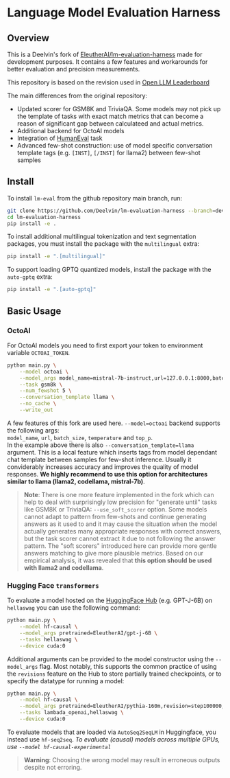 # Language Model Evaluation Harness

## Overview

This is a Deelvin's fork of [EleutherAI/lm-evaluation-harness](https://github.com/EleutherAI/lm-evaluation-harness) made for development purposes. It contains a few features and workarounds for better evaluation and precision measurements.  
  
This repository is based on the revision used in [Open LLM Leaderboard](https://huggingface.co/spaces/HuggingFaceH4/open_llm_leaderboard)
  
The main differences from the original repository:  
- Updated scorer for GSM8K and TriviaQA. Some models may not pick up the template of tasks with exact match metrics that can become a reason of significant gap between calculateed and actual metrics.  
- Additional backend for OctoAI models  
- Integration of [HumanEval](https://github.com/openai/human-eval) task  
- Advanced few-shot construction: use of model specific conversation template tags (e.g. `[INST]`, `[/INST]` for llama2) between few-shot samples

## Install

To install `lm-eval` from the github repository main branch, run:

```bash
git clone https://github.com/Deelvin/lm-evaluation-harness --branch=develop-hf
cd lm-evaluation-harness
pip install -e .
```

To install additional multilingual tokenization and text segmentation packages, you must install the package with the `multilingual` extra:

```bash
pip install -e ".[multilingual]"
```

To support loading GPTQ quantized models, install the package with the `auto-gptq` extra:

```bash
pip install -e ".[auto-gptq]"
```

## Basic Usage

### OctoAI

For OctoAI models you need to first export your token to environment variable `OCTOAI_TOKEN`. 

```bash
python main.py \
    --model octoai \
    --model_args model_name=mistral-7b-instruct,url=127.0.0.1:8000,batch_size=16 \
    --task gsm8k \
    --num_fewshot 5 \
    --conversation_template llama \
    --no_cache \
    --write_out
```
A few features of this fork are used here. `--model=octoai` backend supports the following args:  
`model_name`, `url`, `batch_size`, `temperature` and `top_p`.  
In the example above there is also `--conversation_template=llama` argument. This is a local feature which inserts tags from model dependant chat template between samples for few-shot inference. Usually it conviderably increases accuracy and improves the quality of model responses. **We highly recommend to use this option for architectures similar to llama (llama2, codellama, mistral-7b)**.  

>**Note**: There is one more feature implemented in the fork which can help to deal with surprisingly low precision for "generate until" tasks like GSM8K or TriviaQA: `--use_soft_scorer` option. Some models cannot adapt to pattern from few-shots and continue generating answers as it used to and it may cause the situation when the model actually generates many appropriate responses with correct answers, but the task scorer cannot extract it due to not following the answer pattern. The "soft scorers" introduced here can provide more gentle answers matching to give more plausible metrics. Based on our empirical analysis, it was revealed that **this option should be used with llama2 and codellama**.


### Hugging Face `transformers`

To evaluate a model hosted on the [HuggingFace Hub](https://huggingface.co/models) (e.g. GPT-J-6B) on `hellaswag` you can use the following command:


```bash
python main.py \
    --model hf-causal \
    --model_args pretrained=EleutherAI/gpt-j-6B \
    --tasks hellaswag \
    --device cuda:0
```

Additional arguments can be provided to the model constructor using the `--model_args` flag. Most notably, this supports the common practice of using the `revisions` feature on the Hub to store partially trained checkpoints, or to specify the datatype for running a model:

```bash
python main.py \
    --model hf-causal \
    --model_args pretrained=EleutherAI/pythia-160m,revision=step100000,dtype="float" \
    --tasks lambada_openai,hellaswag \
    --device cuda:0
```

To evaluate models that are loaded via `AutoSeq2SeqLM` in Huggingface, you instead use `hf-seq2seq`. *To evaluate (causal) models across multiple GPUs, use `--model hf-causal-experimental`*

> **Warning**: Choosing the wrong model may result in erroneous outputs despite not erroring.
